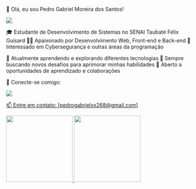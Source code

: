 👋 Olá, eu sou Pedro Gabriel Moreira dos Santos!

<img src="https://media.licdn.com/dms/image/D4D16AQEcR54DxspyAw/profile-displaybackgroundimage-shrink_350_1400/0/1713384194741?e=1718841600&v=beta&t=hY0rmvaTnBZCF8oJBpuQ2qJl9gaE6YwgTFcieVyrxxA">

🎓 Estudante de Desenvolvimento de Sistemas no SENAI Taubaté Félix Guisard
👨‍💻 Apaixonado por Desenvolvimento Web, Front-end e Back-end
🔐 Interessado em Cybersegurança e outras áreas da programação

💼 Atualmente aprendendo e explorando diferentes tecnologias
🌱 Sempre buscando novos desafios para aprimorar minhas habilidades
🤝 Aberto a oportunidades de aprendizado e colaborações

🔗 Conecte-se comigo: 
<div>
<a href="https://www.linkedin.com/in/pedro-santos-74480726b" target="_blank"><img loading="lazy" src="https://img.shields.io/badge/-LinkedIn-%230077B5?style=for-the-badge&logo=linkedin&logoColor=white" target="_blank"</a>   
</div>

📫 Entre em contato: [pedrogabrielxx268@gmail.com]

<div>
    <a href="https://github.com/PedroZxK">
    <img loading="lazy" height="180em" src="https://github-readme-stats.vercel.app/api/top-langs/?username=PedroZxK&layout=compact&langs_count=7&theme=dracula"/>
    <img loading="lazy" height="180em" src="https://github-readme-stats.vercel.app/api?username=PedroZxK&show_icons=true&theme=dracula&include_all_commits=true&count_private=true"/>
  </div>
